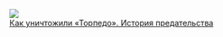 ![](/books/nonf_publicism/Иван%20Тимошкин/Как%20уничтожили%20«Торпедо».%20История%20предательства.jpg)  
[Как уничтожили «Торпедо». История предательства](/books/nonf_publicism/Иван%20Тимошкин/Как%20уничтожили%20«Торпедо».%20История%20предательства)
